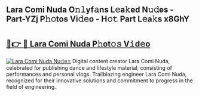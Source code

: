 ## Lara Comi Nuda O𝚗𝚕yf𝚊ns L𝚎a𝚔ed N𝚞𝚍es - Part-YZj P𝚑𝚘tos Vi𝚍𝚎o - H𝚘𝚝 Part L𝚎a𝚔s x8GhY

# <h2><a href="http://kf0t2mh.oniu.top/?m=Lara+Comi+Nuda">🔗👉 🔴 Lara Comi Nuda P𝚑ot𝚘𝚜 V𝚒d𝚎o</a></h2>

[![Lara Comi Nuda Nu𝚍e𝚜](https://i.imgur.com/0qMVB7G.gif)](http://kf0t2mh.oniu.top/?m=Lara+Comi+Nuda)
Digital content creator Lara Comi Nuda, celebrated for publishing dance and lifestyle material, consisting of performances and personal vlogs. Trailblazing engineer Lara Comi Nuda, recognized for their innovative solutions and commitment to progress in the field of engineering.  
